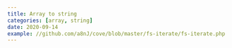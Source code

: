 ```yaml
---
title: Array to string
categories: [array, string]
date: 2020-09-14
example: //github.com/a8nJ/cove/blob/master/fs-iterate/fs-iterate.php
---
```


